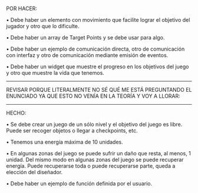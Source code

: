 POR HACER:

• Debe haber un elemento con movimiento que facilite lograr el objetivo del jugador y otro que lo dificulte.

• Debe haber un array de Target Points y se debe usar para algo.

• Debe haber un ejemplo de comunicación directa, otro de comunicación con interfaz y otro de comunicación mediante emisión de eventos.

• Debe haber un widget que muestre el progreso en los objetivos del juego y otro que muestre la vida que tenemos.

------------------------------------------------------------------------------------------------------------------------------------------------
REVISAR PORQUE LITERALMENTE NO SÉ QUÉ ME ESTÁ PREGUNTANDO EL ENUNCIADO YA QUE ESTO NO VENÍA EN LA TEORÍA Y VOY A LLORAR:



------------------------------------------------------------------------------------------------------------------------------------------------

HECHO:

• Se debe crear un juego de un sólo nivel y el objetivo del juego es libre. Puede ser recoger objetos o llegar a checkpoints, etc.

• Tenemos una energía máxima de 10 unidades.

• En algunas zonas del juego se puede sufrir un daño que resta, al menos, 1 unidad. Del mismo modo en algunas zonas del juego se puede recuperar energía. Puede recuperarse toda o puede recuperarse parte, queda a elección del diseñador.

• Debe haber un ejemplo de función definida por el usuario.